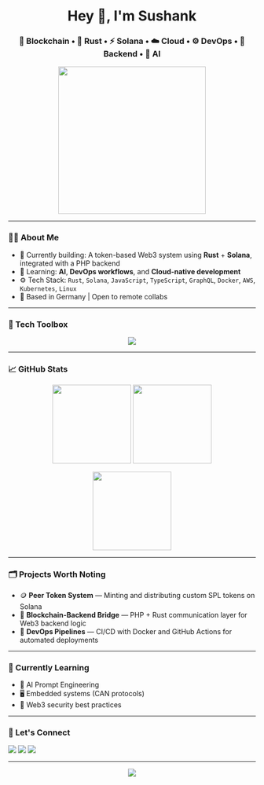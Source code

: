 <h1 align="center">Hey 👋, I'm Sushank </h1>
<h3 align="center">🚀 Blockchain • 🦀 Rust • ⚡ Solana • ☁️ Cloud • ⚙️ DevOps • 🔧 Backend • 🤖 AI</h3>

<p align="center">
  <img src="https://media.giphy.com/media/qgQUggAC3Pfv687qPC/giphy.gif" width="300" />
</p>

---

### 👨‍💻 About Me

- 🔭 Currently building: A token-based Web3 system using **Rust** + **Solana**, integrated with a PHP backend  
- 🌱 Learning: **AI**, **DevOps workflows**, and **Cloud-native development**
- ⚙️ Tech Stack: `Rust`, `Solana`, `JavaScript`, `TypeScript`, `GraphQL`, `Docker`, `AWS`, `Kubernetes`, `Linux`  
- 📍 Based in Germany | Open to remote collabs  

---

### 🧰 Tech Toolbox

<p align="center">
  <img src="https://skillicons.dev/icons?i=rust,ts,js,cpp,py,react,mongodb,linux,bash,git,github,jenkins,aws,kubernetes,docker,grafana,prometheus,vscode,figma" />
</p>


---

### 📈 GitHub Stats

<p align="center">
  <img src="https://github-readme-stats.vercel.app/api?username=devcrypt6&show_icons=true&theme=radical" height="160"/>
  <img src="https://github-readme-streak-stats.herokuapp.com/?user=devcrypt6&theme=radical" height="160"/>
</p>

<p align="center">
  <img src="https://github-readme-stats.vercel.app/api/top-langs/?username=devcrypt6&layout=compact&theme=radical" height="160"/>
</p>

---

### 🗂️ Projects Worth Noting

- 🪙 **Peer Token System** — Minting and distributing custom SPL tokens on Solana
- 🔗 **Blockchain-Backend Bridge** — PHP + Rust communication layer for Web3 backend logic
- 🧰 **DevOps Pipelines** — CI/CD with Docker and GitHub Actions for automated deployments

---

### 🧠 Currently Learning

- 🤖 AI Prompt Engineering
- 🖥️ Embedded systems (CAN protocols)
- 🔐 Web3 security best practices

---

### 🔗 Let's Connect

<p align="left">
  <a href="https://twitter.com/blockhash26" target="_blank"><img src="https://img.shields.io/badge/X-Twitter-blue?logo=twitter" /></a>
  <a href="https://www.linkedin.com/in/blockhash26" target="_blank"><img src="https://img.shields.io/badge/LinkedIn-blockhash26-blue?logo=linkedin" /></a>
  <a href="mailto:sushank@example.com" target="_blank"><img src="https://img.shields.io/badge/Email-sushank@example.com-red?logo=gmail" /></a>
</p>

---

<p align="center">
  <img src="https://capsule-render.vercel.app/api?type=waving&color=gradient&height=120&section=footer"/>
</p>
